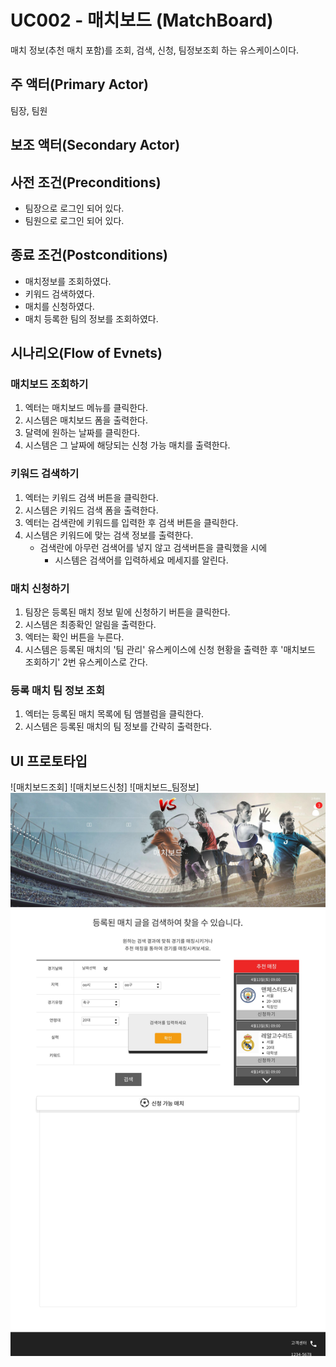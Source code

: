 # UC002 - 매치보드 (MatchBoard)

매치 정보(추천 매치 포함)를 조회, 검색, 신청, 팀정보조회 하는 유스케이스이다.

## 주 액터(Primary Actor)

팀장, 팀원

## 보조 액터(Secondary Actor)

## 사전 조건(Preconditions)

- 팀장으로 로그인 되어 있다.
- 팀원으로 로그인 되어 있다.

## 종료 조건(Postconditions)

- 매치정보를 조회하였다.
- 키워드 검색하였다.
- 매치를 신청하였다.
- 매치 등록한 팀의 정보를 조회하였다.

## 시나리오(Flow of Evnets)

### 매치보드 조회하기

1. 엑터는 매치보드 메뉴를 클릭한다.
2. 시스템은 매치보드 폼을 출력한다.
3. 달력에 원하는 날짜를 클릭한다.
4. 시스템은 그 날짜에 해당되는 신청 가능 매치를 출력한다.

### 키워드 검색하기
1. 엑터는 키워드 검색 버튼을 클릭한다.
2. 시스템은 키워드 검색 폼을 출력한다.
3. 엑터는 검색란에 키워드를 입력한 후 검색 버튼을 클릭한다.
4. 시스템은 키워드에 맞는 검색 정보를 출력한다.
    - 검색란에 아무런 검색어를 넣지 않고 검색버튼을 클릭했을 시에
        - 시스템은 검색어를 입력하세요 메세지를 알린다.
    

### 매치 신청하기

1. 팀장은 등록된 매치 정보 밑에 신청하기 버튼을 클릭한다.
2. 시스템은 최종확인 알림을 출력한다.
3. 엑터는 확인 버튼을 누른다.
4. 시스템은 등록된 매치의 '팀 관리' 유스케이스에 신청 현황을 출력한 후 '매치보드 조회하기' 2번 유스케이스로 간다.

### 등록 매치 팀 정보 조회

1. 엑터는 등록된 매치 목록에 팀 앰블럼을 클릭한다.
2. 시스템은 등록된 매치의 팀 정보를 간략히 출력한다.

### 

## UI 프로토타입

![매치보드조회]
![매치보드신청]
![매치보드_팀정보]
![검색_에러](./images/MatchBoardSearchError.jpg)

